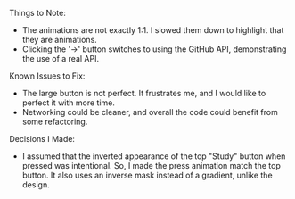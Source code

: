 Things to Note:
- The animations are not exactly 1:1. I slowed them down to highlight that they are animations.
- Clicking the '->' button switches to using the GitHub API, demonstrating the use of a real API.

Known Issues to Fix:
- The large button is not perfect. It frustrates me, and I would like to perfect it with more time.
- Networking could be cleaner, and overall the code could benefit from some refactoring.

Decisions I Made:
- I assumed that the inverted appearance of the top "Study" button when pressed was intentional. So, I made the press animation match the top button. It also uses an inverse mask instead of a gradient, unlike the design.
